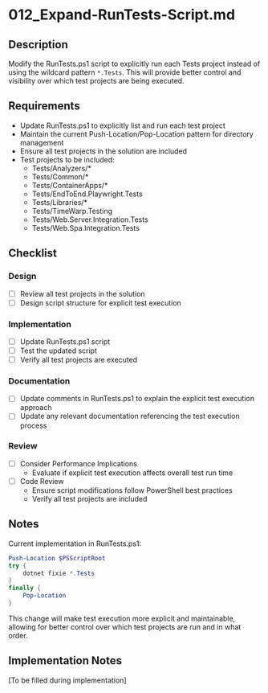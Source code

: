 # 012_Expand-RunTests-Script.md

## Description

Modify the RunTests.ps1 script to explicitly run each Tests project instead of using the wildcard pattern `*.Tests`. This will provide better control and visibility over which test projects are being executed.

## Requirements

- Update RunTests.ps1 to explicitly list and run each test project
- Maintain the current Push-Location/Pop-Location pattern for directory management
- Ensure all test projects in the solution are included
- Test projects to be included:
  - Tests/Analyzers/*
  - Tests/Common/*
  - Tests/ContainerApps/*
  - Tests/EndToEnd.Playwright.Tests
  - Tests/Libraries/*
  - Tests/TimeWarp.Testing
  - Tests/Web.Server.Integration.Tests
  - Tests/Web.Spa.Integration.Tests

## Checklist

### Design
- [ ] Review all test projects in the solution
- [ ] Design script structure for explicit test execution

### Implementation
- [ ] Update RunTests.ps1 script
- [ ] Test the updated script
- [ ] Verify all test projects are executed

### Documentation
- [ ] Update comments in RunTests.ps1 to explain the explicit test execution approach
- [ ] Update any relevant documentation referencing the test execution process

### Review
- [ ] Consider Performance Implications
  - Evaluate if explicit test execution affects overall test run time
- [ ] Code Review
  - Ensure script modifications follow PowerShell best practices
  - Verify all test projects are included

## Notes

Current implementation in RunTests.ps1:
```powershell
Push-Location $PSScriptRoot
try {
    dotnet fixie *.Tests
}
finally {
    Pop-Location
}
```

This change will make test execution more explicit and maintainable, allowing for better control over which test projects are run and in what order.

## Implementation Notes

[To be filled during implementation]

